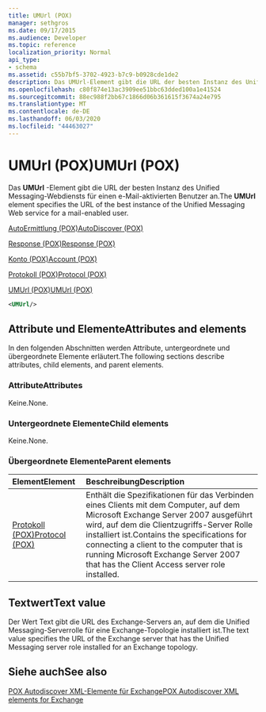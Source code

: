 ```yaml
---
title: UMUrl (POX)
manager: sethgros
ms.date: 09/17/2015
ms.audience: Developer
ms.topic: reference
localization_priority: Normal
api_type:
- schema
ms.assetid: c55b7bf5-3702-4923-b7c9-b0928cde1de2
description: Das UMUrl-Element gibt die URL der besten Instanz des Unified Messaging-Webdiensts für einen e-Mail-aktivierten Benutzer an.
ms.openlocfilehash: c80f874e13ac3909ee51bbc63dded100a1e41524
ms.sourcegitcommit: 88ec988f2bb67c1866d06b361615f3674a24e795
ms.translationtype: MT
ms.contentlocale: de-DE
ms.lasthandoff: 06/03/2020
ms.locfileid: "44463027"
---
```

# <a name="umurl-pox"></a><span data-ttu-id="46b2a-103">UMUrl (POX)</span><span class="sxs-lookup"><span data-stu-id="46b2a-103">UMUrl (POX)</span></span>

<span data-ttu-id="46b2a-104">Das **UMUrl** -Element gibt die URL der besten Instanz des Unified Messaging-Webdiensts für einen e-Mail-aktivierten Benutzer an.</span><span class="sxs-lookup"><span data-stu-id="46b2a-104">The **UMUrl** element specifies the URL of the best instance of the Unified Messaging Web service for a mail-enabled user.</span></span> 
  
[<span data-ttu-id="46b2a-105">AutoErmittlung (POX)</span><span class="sxs-lookup"><span data-stu-id="46b2a-105">AutoDiscover (POX)</span></span>](autodiscover-pox.md)
  
[<span data-ttu-id="46b2a-106">Response (POX)</span><span class="sxs-lookup"><span data-stu-id="46b2a-106">Response (POX)</span></span>](response-pox.md)
  
[<span data-ttu-id="46b2a-107">Konto (POX)</span><span class="sxs-lookup"><span data-stu-id="46b2a-107">Account (POX)</span></span>](account-pox.md)
  
[<span data-ttu-id="46b2a-108">Protokoll (POX)</span><span class="sxs-lookup"><span data-stu-id="46b2a-108">Protocol (POX)</span></span>](protocol-pox.md)
  
[<span data-ttu-id="46b2a-109">UMUrl (POX)</span><span class="sxs-lookup"><span data-stu-id="46b2a-109">UMUrl (POX)</span></span>](umurl-pox.md)
  
```xml
<UMUrl/>
```

## <a name="attributes-and-elements"></a><span data-ttu-id="46b2a-110">Attribute und Elemente</span><span class="sxs-lookup"><span data-stu-id="46b2a-110">Attributes and elements</span></span>

<span data-ttu-id="46b2a-111">In den folgenden Abschnitten werden Attribute, untergeordnete und übergeordnete Elemente erläutert.</span><span class="sxs-lookup"><span data-stu-id="46b2a-111">The following sections describe attributes, child elements, and parent elements.</span></span>
  
### <a name="attributes"></a><span data-ttu-id="46b2a-112">Attribute</span><span class="sxs-lookup"><span data-stu-id="46b2a-112">Attributes</span></span>

<span data-ttu-id="46b2a-113">Keine.</span><span class="sxs-lookup"><span data-stu-id="46b2a-113">None.</span></span>
  
### <a name="child-elements"></a><span data-ttu-id="46b2a-114">Untergeordnete Elemente</span><span class="sxs-lookup"><span data-stu-id="46b2a-114">Child elements</span></span>

<span data-ttu-id="46b2a-115">Keine.</span><span class="sxs-lookup"><span data-stu-id="46b2a-115">None.</span></span>
  
### <a name="parent-elements"></a><span data-ttu-id="46b2a-116">Übergeordnete Elemente</span><span class="sxs-lookup"><span data-stu-id="46b2a-116">Parent elements</span></span>

|<span data-ttu-id="46b2a-117">**Element**</span><span class="sxs-lookup"><span data-stu-id="46b2a-117">**Element**</span></span>|<span data-ttu-id="46b2a-118">**Beschreibung**</span><span class="sxs-lookup"><span data-stu-id="46b2a-118">**Description**</span></span>|
|:-----|:-----|
|[<span data-ttu-id="46b2a-119">Protokoll (POX)</span><span class="sxs-lookup"><span data-stu-id="46b2a-119">Protocol (POX)</span></span>](protocol-pox.md) <br/> |<span data-ttu-id="46b2a-120">Enthält die Spezifikationen für das Verbinden eines Clients mit dem Computer, auf dem Microsoft Exchange Server 2007 ausgeführt wird, auf dem die Clientzugriffs-Server Rolle installiert ist.</span><span class="sxs-lookup"><span data-stu-id="46b2a-120">Contains the specifications for connecting a client to the computer that is running Microsoft Exchange Server 2007 that has the Client Access server role installed.</span></span>  <br/> |
   
## <a name="text-value"></a><span data-ttu-id="46b2a-121">Textwert</span><span class="sxs-lookup"><span data-stu-id="46b2a-121">Text value</span></span>

<span data-ttu-id="46b2a-122">Der Wert Text gibt die URL des Exchange-Servers an, auf dem die Unified Messaging-Serverrolle für eine Exchange-Topologie installiert ist.</span><span class="sxs-lookup"><span data-stu-id="46b2a-122">The text value specifies the URL of the Exchange server that has the Unified Messaging server role installed for an Exchange topology.</span></span>
  
## <a name="see-also"></a><span data-ttu-id="46b2a-123">Siehe auch</span><span class="sxs-lookup"><span data-stu-id="46b2a-123">See also</span></span>



[<span data-ttu-id="46b2a-124">POX Autodiscover XML-Elemente für Exchange</span><span class="sxs-lookup"><span data-stu-id="46b2a-124">POX Autodiscover XML elements for Exchange</span></span>](pox-autodiscover-xml-elements-for-exchange.md)

